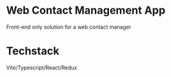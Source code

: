 # Web Contact Management App 
Front-end only solution for a web contact manager

# Techstack 
Vite/Typescript/React/Redux
